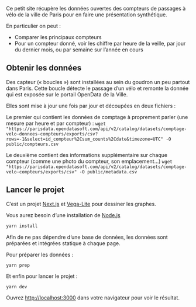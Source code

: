 Ce petit site récupère les données ouvertes des compteurs de passages à vélo de la ville de Paris pour en faire une présentation synthétique.

En particulier on peut :

- Comparer les principaux compteurs
- Pour un compteur donné, voir les chiffre par heure de la veille, par jour du dernier mois, ou par semaine sur l’année en cours

## Obtenir les données

Des capteur (« boucles ») sont installées au sein du goudron un peu partout dans Paris. Cette boucle détecte le passage d’un vélo et remonte la donnée qui est exposée sur le portail OpenData de la Ville.

Elles sont mise à jour une fois par jour et découpées en deux fichiers :

Le premier qui contient les données de comptage à proprement parler (une mesure par heure et par compteur) :
`wget "https://parisdata.opendatasoft.com/api/v2/catalog/datasets/comptage-velo-donnees-compteurs/exports/csv?rows=-1&select=id_compteur%2Csum_counts%2Cdate&timezone=UTC" -O public/compteurs.csv`

Le deuxième contient des informations supplémentaire sur chaque compteur (comme une photo du compteur, son emplacement…)
`wget "https://parisdata.opendatasoft.com/api/v2/catalog/datasets/comptage-velo-compteurs/exports/csv" -O public/metadata.csv`

## Lancer le projet

C’est un projet [Next.js](https://nextjs.org/) et [Vega-Lite](https://vega.github.io/) pour dessiner les graphes.

Vous aurez besoin d’une installation de [Node.js](https://nodejs.org/)

```bash
yarn install
```

Afin de ne pas dépendre d’une base de données, les données sont préparées et intégrées statique à chaque page.

Pour préparer les données :

```bash
yarn prep
```

Et enfin pour lancer le projet :

```
yarn dev
```

Ouvrez [http://localhost:3000](http://localhost:3000) dans votre navigateur pour voir le résultat.
